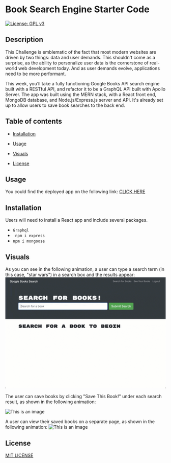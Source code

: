 # Book Search Engine Starter Code

[![License: GPL v3](https://img.shields.io/badge/license-MIT-red)](https://www.gnu.org/licenses/gpl-3.0)

## Description

This Challenge is emblematic of the fact that most modern websites are driven by two things: data and user demands. This shouldn't come as a surprise, as the ability to personalize user data is the cornerstone of real-world web development today. And as user demands evolve, applications need to be more performant.

This week, you’ll take a fully functioning Google Books API search engine built with a RESTful API, and refactor it to be a GraphQL API built with Apollo Server. The app was built using the MERN stack, with a React front end, MongoDB database, and Node.js/Express.js server and API. It's already set up to allow users to save book searches to the back end.

## Table of contents

- [Installation](#Installation)
- [Usage](#Usage)
- [Visuals](#Visuals)

- [License](#License)

## Usage

You could find the deployed app on the following link:
[CLICK HERE](https://book-search1020-b6f85df8692c.herokuapp.com/)

## Installation

Users will need to install a React app and include several packages.

- `Graphql`
- ` npm i express`
- `npm i mongoose`

## Visuals

As you can see in the following animation, a user can type a search term (in this case, "star wars") in a search box and the results appear:
![This is an image](./assets/21-mern-homework-demo-01.gif)

The user can save books by clicking "Save This Book!" under each search result, as shown in the following animation:

![This is an image](./assets//21-mern-homework-demo-02.gif)

A user can view their saved books on a separate page, as shown in the following animation:
![This is an image](./assets/21-mern-homework-demo-03.gif)

## License

[MIT LICENSE](https://raw.githubusercontent.com/Ruskin20/Book-Search-Engine/master/LICENSE)

